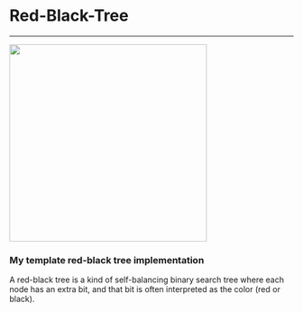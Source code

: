 # Red-Black-Tree
____

<img width="350" src="https://cdn.icon-icons.com/icons2/2511/PNG/512/autumn_fall_season_yellow_tree_leaf_orange_icon_150789.png">

### My template red-black tree implementation 

A red-black tree is a kind of self-balancing binary search tree where each node has an extra bit, and that bit is often interpreted as the color (red or black).
